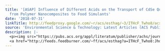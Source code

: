 ```yaml
---
title: '[ASAP] Influence of Different Acids on the Transport of CdSe Quantum Dots
  from Polymer Nanocomposites to Food Simulants'
date: '2018-07-31'
linkTitle: http://feedproxy.google.com/~r/acs/esthag/~3/ITHcF_Twho8/acs.est.8b02585
source: 'Environmental Science & Technology: Latest Articles (ACS Publications)'
description: |-
  <p><img src="https://pubs.acs.org/appl/literatum/publisher/achs/journals/content/esthag/0/esthag.ahead-of-print/acs.est.8b02585/20180730/images/medium/es-2018-02585w_0005.gif" alt="TOC Graphic"/></p><div><cite>Environmental Science & Technology</cite></div><div>DOI: 10.1021/acs.est.8b02585</div><div class="feedflare">
  <a href="http://feeds.feedburner.com/~ff/acs/esthag?a=ITHcF_Twho8:Jhd9dR9JLds:yIl2AUoC8zA"><img src="http://feeds.feedburner.com/~ff/acs/esthag?d=yIl2AUoC8zA" border="0"></img></a>
---
```

